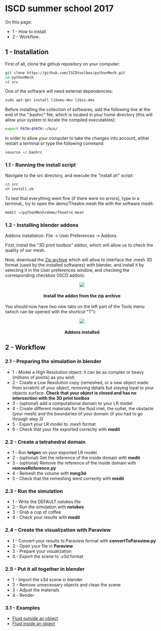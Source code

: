 # ISCD summer school 2017

On this page:
* 1 - How to install:
* 2 - Workflow:

## 1 - Installation

First of all, clone the github repository on your computer:
```bash
git clone https://github.com/ISCDtoolbox/pythonMesh.git
cd pythonMesh
cd src
```

One of the software will need external dependencies:
```bash
sudo apt-get install libxmu-dev libxi-dev
```

Before installing the collection of softwares, add the following line at the end of the ".bashrc" file, which is located in your home directory (this will allow your system to locate the compiled executables):
```bash
export PATH=$PATH:~/bin/
```
In order to allow your computer to take the changes into account, either restart a terminal or type the following command:
```bash
souurce ~/.bashrc
```

### 1.1 - Running the install script
Navigate to the src directory, and execute the "install.sh" script:
```bash
cd src
sh install.sh
```

To test that everything went fine (if there were no errors), type in a terminal,, try to open the demo/Theatre.mesh file with the software medit:
```bash
medit ~/pythonMesh/demo/Theatre.mesh
```

### 1.2 - Installing blender addons
Addons installation: File -> User Preferences -> Addons

First, install the "3D print toolbox" addon, which will allow us to check the quality of our mesh.

Now, download the [Zip archive](https://github.com/ISCDtoolbox/pythonMesh/releases/download/1.0/addon.zip) which will allow to interface the .mesh 3D format (used by the installed softwares) with blender, and install it by selecting it in the User preferences window, and checking the corresponding checkbox (ISCD addon):
<p align="center">
<img src="https://user-images.githubusercontent.com/11873158/28865179-44744866-776f-11e7-993a-72902a2e0a05.png"/>
<h4 align="center">Install the addon from the zip archive</h4>
</p>

You should now have two new tabs on the left part of the Tools menu (which can be opened with the shortcut "T"):
<p align="center">
<img src="https://user-images.githubusercontent.com/11873158/28865364-eb9aefbe-776f-11e7-9cd3-721e5dada275.png"/>
<h4 align="center">Addons installed</h4>
</p>

## 2 - Workflow

### 2.1 - Preparing the simulation in blender
* 1 - Model a High Resolution object: it can be as complex or heavy (millions of points) as you wish
* 2 - Create a Low Resolution copy (remeshed, or a new object made from scratch) of your object, removing details but staying loyal to your objects surface. **Check that your object is closed and has no intersection with the 3D print toolbox**
* 3 - (optional) add a computational domain to your LR model
* 4 - Create different materials for the fluid inlet, the outlet, the obstacle (your mesh) and the boundaries of your domain (if you had to go through step 3)
* 5 - Export your LR model to .mesh format
* 6 - Check that your file exported correctly with **medit**

### 2.2 - Create a tetrahedral domain
* 1 - Run **tetgen** on your exported LR model
* 2 - (optional) Get the reference of the inside domain with **medit**
* 3 - (optional) Remove the reference of the inside domain with **removeReference.py**
* 4 - Remesh the volume with **mmg3d**
* 5 - Check that the remeshing went correctly with **medit**

### 2.3 - Run the simulation
* 1 - Write the DEFAULT.nstokes file
* 2 - Run the simulation with **nstokes**
* 3 - Grab a cup of coffee
* 4 - Check your results with **medit**

### 2.4 - Create the visualization with Paraview
* 1 - Convert your results to Paraview format with **convertToParaview.py**
* 2 - Open your file in **Paraview**
* 3 - Prepare your visualization
* 4 - Export the scene to .x3d format

### 2.5 - Put it all together in blender
* 1 - Import the x3d scene in blender
* 2 - Remove unnecessary objects and clean the scene
* 3 - Adjust the materials
* 4 - Render

### 3.1 - Examples
* [Fluid outside an object](fluidsOutside.md)
* [Fluid inside  an object](fluidsInside.md)
